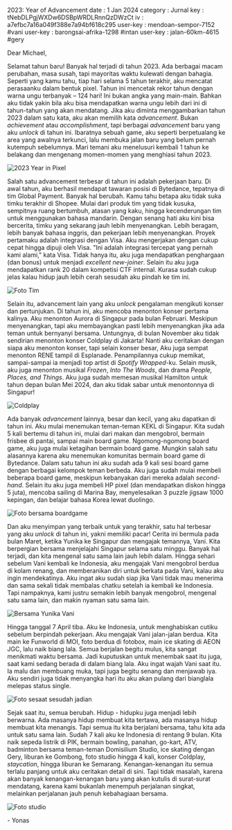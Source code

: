 2023: Year of Advancement
date     : 1 Jan 2024
category : Jurnal
key      : tNebDLPgjWXDw6DSBpWRDLRnnQzDWzCt
iv       : a7efbc7a16a049f388e7a94bf618c295
user-key : mendoan-sempor-7152 #vani
user-key : barongsai-afrika-1298 #intan
user-key : jalan-60km-4615 #gery

Dear Michael,

Selamat tahun baru! Banyak hal terjadi di tahun 2023. Ada berbagai macam perubahan, masa susah, tapi mayoritas waktu kulewati dengan bahagia. Seperti yang kamu tahu, tiap hari selama 5 tahun terakhir, aku mencatat perasaanku dalam bentuk pixel. Tahun ini mencetak rekor tahun dengan warna ungu terbanyak – 124 hari! Ini bukan angka yang main-main. Bahkan aku tidak yakin bila aku bisa mendapatkan warna ungu lebih dari ini di tahun-tahun yang akan mendatang. Jika aku diminta menggambarkan tahun 2023 dalam satu kata, aku akan memilih kata *advancement*. Bukan *achievement* atau *accomplishment*, tapi berbagai *advancement* baru yang aku *unlock* di tahun ini. Ibaratnya sebuah game, aku seperti berpetualang ke area yang awalnya terkunci, lalu membuka jalan baru yang belum pernah kutempuh sebelumnya. Mari temani aku menelusuri kembali 1 tahun ke belakang dan mengenang momen-momen yang menghiasi tahun 2023.

![2023 Year in Pixel](/images/240101-pixel.png)

Salah satu advancement terbesar di tahun ini adalah pekerjaan baru. Di awal tahun, aku berhasil mendapat tawaran posisi di Bytedance, tepatnya di tim Global Payment. Banyak hal berubah. Kamu tahu betapa aku tidak suka timku terakhir di Shopee. Mulai dari produk tim yang tidak kusuka, sempitnya ruang bertumbuh, atasan yang kaku, hingga kecenderungan tim untuk menggunakan bahasa mandarin. Dengan senang hati aku kini bisa bercerita, timku yang sekarang jauh lebih menyenangkan. Lebih beragam, lebih banyak bahasa inggris, dan pekerjaan lebih menyenangkan. Proyek pertamaku adalah integrasi dengan Visa. Aku mengerjakan dengan cukup cepat hingga dipuji oleh Visa. "Ini adalah integrasi tercepat yang pernah kami alami," kata Visa. Tidak hanya itu, aku juga mendapatkan penghargaan (dan bonus) untuk menjadi *excellent new-joiner*. Selain itu aku juga mendapatkan rank 20 dalam kompetisi CTF internal. Kurasa sudah cukup jelas kalau hidup jauh lebih cerah sesudah aku pindah ke tim ini.

![Foto Tim](/images/240101-global-payment.jpg)

Selain itu, advancement lain yang aku *unlock* pengalaman mengikuti konser dan pertunjukan. Di tahun ini, aku mencoba menonton konser pertama kalinya. Aku menonton Aurora di Singapur pada bulan Februari. Meskipun menyenangkan, tapi aku membayangkan pasti lebih menyenangkan jika ada teman untuk bernyanyi bersama. Untungnya, di bulan November aku tidak sendirian menonton konser Coldplay di Jakarta! Nanti aku ceritakan dengan siapa aku menonton konser, tapi selain konser besar, Aku juga sempat menonton RENE tampil di Esplanade. Penampilannya cukup memikat, sampai-sampai ia menjadi top artist di *Spotify Wrapped*-ku. Selain musik, aku juga menonton musikal *Frozen*, *Into The Woods*, dan drama *People, Places, and Things*. Aku juga sudah memesan musikal Hamilton untuk tahun depan bulan Mei 2024, dan aku tidak sabar untuk menontonnya di Singapur!

![Coldplay](/images/240101-coldplay.jpg)

Ada banyak *advancement* lainnya, besar dan kecil, yang aku dapatkan di tahun ini. Aku mulai menemukan teman-teman KEKL di Singapur. Kita sudah 5 kali bertemu di tahun ini, mulai dari makan dan mengobrol, bermain frisbee di pantai, sampai main board game. Ngomong-ngomong board game, aku juga mulai ketagihan bermain board game. Mungkin salah satu alasannya karena aku menemukan komunitas bermain board game di Bytedance. Dalam satu tahun ini aku sudah ada 9 kali sesi board game dengan berbagai kelompok teman berbeda. Aku juga sudah mulai membeli beberapa board game, meskipun kebanyakan dari mereka adalah *second-hand*. Selain itu aku juga membeli HP pixel (dan mendapatkan diskon hingga 5 juta), mencoba sailing di Marina Bay, menyelesaikan 3 puzzle jigsaw 1000 kepingan, dan belajar bahasa Korea lewat duolingo.

![Foto bersama boardgame](/images/240101-boardgame.jpg)


Dan aku menyimpan yang terbaik untuk yang terakhir, satu hal terbesar yang aku *unlock* di tahun ini, yakni memiliki pacar! Cerita ini bermula pada bulan Maret, ketika Yunika ke Singapur dan mengajak temannya, Vani. Kita berpergian bersama menjelajahi Singapur selama satu minggu. Banyak hal terjadi, dan kita mengenal satu sama lain jauh lebih dalam. Hingga sehari sebelum Vani kembali ke Indonesia, aku mengajak Vani mengobrol berdua di kolam renang, dan memberanikan diri untuk berkata pada Vani, kalau aku ingin mendekatinya. Aku ingat aku sudah siap jika Vani tidak mau menerima dan sama sekali tidak membalas chatku setelah ia kembali ke Indonesia. Tapi nampaknya, kami justru semakin lebih banyak mengobrol, mengenal satu sama lain, dan makin nyaman satu sama lain.

![Bersama Yunika Vani](/images/240101-yunika-vani.jpg)

Hingga tanggal 7 April tiba. Aku ke Indonesia, untuk menghabiskan cutiku sebelum berpindah pekerjaan. Aku mengajak Vani jalan-jalan berdua. Kita main ke Funworld di MOI, foto berdua di fotobox, main ice skating di AEON JGC, lalu naik biang lala. Semua berjalan begitu mulus, kita sangat menikmati waktu bersama. Jadi kuputuskan untuk menembak saat itu juga, saat kami sedang berada di dalam biang lala. Aku ingat wajah Vani saat itu. Ia malu dan membuang muka, tapi juga begitu senang dan menjawab iya. Aku sendiri juga tidak menyangka hari itu aku akan pulang dari bianglala melepas status single.

![Foto sesaat sesudah jadian](/images/240101-bianglala.jpg)

Sejak saat itu, semua berubah. Hidup - hidupku juga menjadi lebih berwarna. Ada masanya hidup membuat kita tertawa, ada masanya hidup membuat kita menangis. Tapi semua itu kita berjalani bersama, tahu kita ada untuk satu sama lain. Sudah 7 kali aku ke Indonesia di rentang 9 bulan. Kita naik sepeda listrik di PIK, bermain bowling, panahan, go-kart, ATV, badminton bersama teman-teman Domisilium Studio, ice skating dengan Gery, liburan ke Gombong, foto studio hingga 4 kali, konser Coldplay, *staycation*, hingga liburan ke Semarang. Kenangan-kenangan itu semua terlalu panjang untuk aku ceritakan detail di sini. Tapi tidak masalah, karena akan banyak kenangan-kenangan baru yang akan kutulis di surat-surat mendatang, karena kami bukanlah menempuh perjalanan singkat, melainkan perjalanan jauh penuh kebahagiaan bersama.

![Foto studio](/images/240101-self-photo-studio.gif)

\- Yonas
